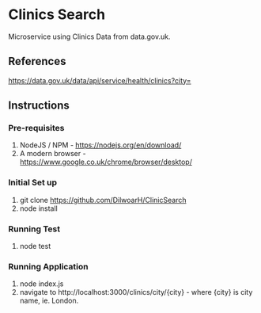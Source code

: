 # Clinics Search

Microservice using Clinics Data from data.gov.uk.

## References
https://data.gov.uk/data/api/service/health/clinics?city=


## Instructions

### Pre-requisites

1. NodeJS / NPM - https://nodejs.org/en/download/
2. A modern browser - https://www.google.co.uk/chrome/browser/desktop/

### Initial Set up

1. git clone https://github.com/DilwoarH/ClinicSearch
2. node install


### Running Test
1. node test

### Running Application
1. node index.js
2. navigate to http://localhost:3000/clinics/city/{city} - where {city} is city name, ie. London.
